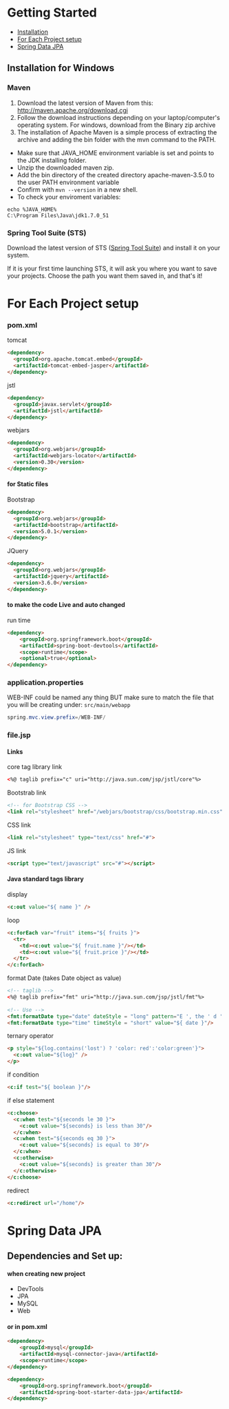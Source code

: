 # Getting Started
- [Installation](https://github.com/raghd-do/Java/blob/main/Spring%20Boot.md#installation-for-windows)
- [For Each Project setup](https://github.com/raghd-do/Java/blob/main/Spring%20Boot.md#for-each-project-setup)
- [Spring Data JPA](https://github.com/raghd-do/Java/blob/main/Spring%20Boot.md#spring-data-jpa)
## Installation for Windows
### Maven
1. Download the latest version of Maven from this: http://maven.apache.org/download.cgi
2. Follow the download instructions depending on your laptop/computer's operating system. For windows, download from the Binary zip archive
3. The installation of Apache Maven is a simple process of extracting the archive and adding the bin folder with the mvn command to the PATH.
  - Make sure that JAVA_HOME environment variable is set and points to the JDK installing folder.
  - Unzip the downloaded maven zip.
  - Add the bin directory of the created directory apache-maven-3.5.0 to the user PATH environment variable
  - Confirm with `mvn --version` in a new shell.
  - To check your enviroment variables:
```
echo %JAVA_HOME% 
C:\Program Files\Java\jdk1.7.0_51
```
### Spring Tool Suite (STS)
Download the latest version of STS ([Spring Tool Suite](https://spring.io/tools))  and install it on your system.

If it is your first time launching STS, it will ask you where you want to save your projects. Choose the path you want them saved in, and that's it!

# For Each Project setup
### pom.xml
tomcat
```html
<dependency>
  <groupId>org.apache.tomcat.embed</groupId>
  <artifactId>tomcat-embed-jasper</artifactId>
</dependency>
```
jstl
```html
<dependency>
  <groupId>javax.servlet</groupId>
  <artifactId>jstl</artifactId>
</dependency>
```
webjars
```html
<dependency>
  <groupId>org.webjars</groupId>
  <artifactId>webjars-locator</artifactId>
  <version>0.30</version>
</dependency>
```
#### for Static files
Bootstrap
```html
<dependency>
  <groupId>org.webjars</groupId>
  <artifactId>bootstrap</artifactId>
  <version>5.0.1</version>
</dependency>
```
JQuery
```html
<dependency>
  <groupId>org.webjars</groupId>
  <artifactId>jquery</artifactId>
  <version>3.6.0</version>
</dependency>
```
#### to make the code Live and auto changed
run time
```html
<dependency>
    <groupId>org.springframework.boot</groupId>
    <artifactId>spring-boot-devtools</artifactId>
    <scope>runtime</scope>
    <optional>true</optional>
</dependency>
```
### application.properties
WEB-INF could be named any thing BUT make sure to match the file that you will be creating under: `src/main/webapp`
```Java
spring.mvc.view.prefix=/WEB-INF/
```

### file.jsp
#### Links
core tag library link 
```html
<%@ taglib prefix="c" uri="http://java.sun.com/jsp/jstl/core"%>
```
Bootstrab link
```html
<!-- for Bootstrap CSS -->
<link rel="stylesheet" href="/webjars/bootstrap/css/bootstrap.min.css" />
```
CSS link
```html
<link rel="stylesheet" type="text/css" href="#">
```
JS link
```html
<script type="text/javascript" src="#"></script>
```
#### Java standard tags library
display
```html
<c:out value="${ name }" />
```
loop
```html
<c:forEach var="fruit" items="${ fruits }">
  <tr>
    <td><c:out value="${ fruit.name }"/></td>
    <td><c:out value="${ fruit.price }"/></td>
  </tr>
</c:forEach>
```
format Date (takes Date object as value)
```html
<!-- taglib -->
<%@ taglib prefix="fmt" uri="http://java.sun.com/jsp/jstl/fmt"%>
  
<!-- Use -->
<fmt:formatDate type="date" dateStyle = "long" pattern="E ', the ' d ' of ' M', ' y" value="${ date }"/>
<fmt:formatDate type="time" timeStyle = "short" value="${ date }"/>
```
ternary operator
```html
<p style="${log.contains('lost') ? 'color: red':'color:green'}">
  <c:out value="${log}" />
</p>
```
if condition
```html
<c:if test="${ boolean }"/>
```
if else statement
```html
<c:choose>
  <c:when test="${seconds le 30 }">
    <c:out value="${seconds} is less than 30"/>
  </c:when>
  <c:when test="${seconds eq 30 }">
    <c:out value="${seconds} is equal to 30"/>
  </c:when>
  <c:otherwise>
    <c:out value="${seconds} is greater than 30"/>
  </c:otherwise>
</c:choose>
```
redirect
```html
<c:redirect url="/home"/>
```
# Spring Data JPA
## Dependencies and Set up:
#### when creating new project
  - DevTools
  - JPA
  - MySQL
  - Web
#### or in pom.xml
```html
<dependency>
    <groupId>mysql</groupId>
    <artifactId>mysql-connector-java</artifactId>
    <scope>runtime</scope>
</dependency>

<dependency>
    <groupId>org.springframework.boot</groupId>
    <artifactId>spring-boot-starter-data-jpa</artifactId>
</dependency>
```

